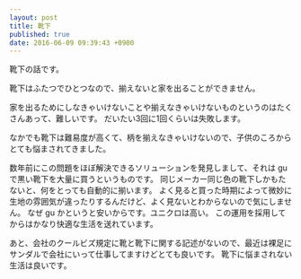 ```yaml
---
layout: post
title: 靴下
published: true
date: 2016-06-09 09:39:43 +0900
---
```


靴下の話です。

靴下はふたつでひとつなので、揃えないと家を出ることができません。

家を出るためにしなきゃいけないことや揃えなきゃいけないものというのはたくさんあって、難しいです。
だいたい3回に1回くらいは失敗します。

なかでも靴下は難易度が高くて、柄を揃えなきゃいけないので、子供のころからとても悩まされてきました。

数年前にこの問題をほぼ解決できるソリューションを発見しまして、それは gu で黒い靴下を大量に買うというものです。
同じメーカー同じ色の靴下しかもたないと、何をとっても自動的に揃います。
よく見ると買った時期によって微妙に生地の雰囲気が違ったりするんだけど、よく見ないとわからないので気にしません。
なぜ gu かというと安いからです。ユニクロは高い。
この運用を採用してからはかなり快適な生活を送れています。

あと、会社のクールビズ規定に靴と靴下に関する記述がないので、最近は裸足にサンダルで会社にいって仕事してますけどとても良いです。
靴下に悩まされない生活は良いです。

